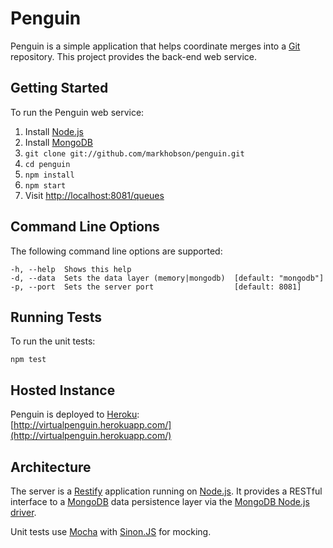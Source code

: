 Penguin
=======

Penguin is a simple application that helps coordinate merges into a [Git](http://git-scm.com/) repository.  This project
provides the back-end web service.

Getting Started
---------------

To run the Penguin web service:

1. Install [Node.js](http://nodejs.org/)
2. Install [MongoDB](http://docs.mongodb.org/manual/installation/)
3. `git clone git://github.com/markhobson/penguin.git`
4. `cd penguin`
5. `npm install`
6. `npm start`
7. Visit [http://localhost:8081/queues](http://localhost:8081/queues)

Command Line Options
--------------------

The following command line options are supported:

	-h, --help  Shows this help
	-d, --data  Sets the data layer (memory|mongodb)  [default: "mongodb"]
	-p, --port  Sets the server port                  [default: 8081]

Running Tests
-------------

To run the unit tests:

	npm test

Hosted Instance
---------------

Penguin is deployed to [Heroku](http://www.heroku.com/):  
[http://virtualpenguin.herokuapp.com/](http://virtualpenguin.herokuapp.com/)

Architecture
------------

The server is a [Restify](http://mcavage.github.com/node-restify/) application running on [Node.js](http://nodejs.org/).
It provides a RESTful interface to a [MongoDB](http://www.mongodb.org/) data persistence layer via the
[MongoDB Node.js driver](http://mongodb.github.com/node-mongodb-native/).

Unit tests use [Mocha](http://mochajs.org/) with [Sinon.JS](http://sinonjs.org/) for mocking.
